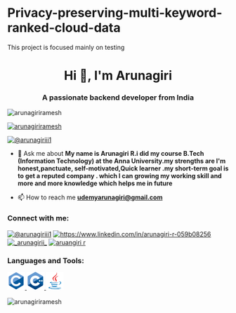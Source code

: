 # Privacy-preserving-multi-keyword-ranked-cloud-data
This project is focused mainly on testing
<h1 align="center">Hi 👋, I'm Arunagiri</h1>
<h3 align="center">A passionate backend developer from India</h3>

<p align="left"> <img src="https://komarev.com/ghpvc/?username=arunagiriramesh&label=Profile%20views&color=0e75b6&style=flat" alt="arunagiriramesh" /> </p>

<p align="left"> <a href="https://github.com/ryo-ma/github-profile-trophy"><img src="https://github-profile-trophy.vercel.app/?username=arunagiriramesh" alt="arunagiriramesh" /></a> </p>

<p align="left"> <a href="https://twitter.com/@arunagiriii1" target="blank"><img src="https://img.shields.io/twitter/follow/@arunagiriii1?logo=twitter&style=for-the-badge" alt="@arunagiriii1" /></a> </p>

- 💬 Ask me about **My name is Arunagiri R.i did my course B.Tech (Information Technology) at the Anna University.my strengths are I'm honest,panctuate, self-motivated,Quick learner .my short-term goal is to get a reputed company . which I can growing my working skill and more and more knowledge which helps me in future**

- 📫 How to reach me **udemyarunagiri@gmail.com**

<h3 align="left">Connect with me:</h3>
<p align="left">
<a href="https://twitter.com/@arunagiriii1" target="blank"><img align="center" src="https://raw.githubusercontent.com/rahuldkjain/github-profile-readme-generator/master/src/images/icons/Social/twitter.svg" alt="@arunagiriii1" height="30" width="40" /></a>
<a href="https://linkedin.com/in/https://www.linkedin.com/in/arunagiri-r-059b08256" target="blank"><img align="center" src="https://raw.githubusercontent.com/rahuldkjain/github-profile-readme-generator/master/src/images/icons/Social/linked-in-alt.svg" alt="https://www.linkedin.com/in/arunagiri-r-059b08256" height="30" width="40" /></a>
<a href="https://instagram.com/_arunagirii_" target="blank"><img align="center" src="https://raw.githubusercontent.com/rahuldkjain/github-profile-readme-generator/master/src/images/icons/Social/instagram.svg" alt="_arunagirii_" height="30" width="40" /></a>
<a href="https://www.youtube.com/c/aruangiri r" target="blank"><img align="center" src="https://raw.githubusercontent.com/rahuldkjain/github-profile-readme-generator/master/src/images/icons/Social/youtube.svg" alt="aruangiri r" height="30" width="40" /></a>
</p>

<h3 align="left">Languages and Tools:</h3>
<p align="left"> <a href="https://www.cprogramming.com/" target="_blank" rel="noreferrer"> <img src="https://raw.githubusercontent.com/devicons/devicon/master/icons/c/c-original.svg" alt="c" width="40" height="40"/> </a> <a href="https://www.w3schools.com/cpp/" target="_blank" rel="noreferrer"> <img src="https://raw.githubusercontent.com/devicons/devicon/master/icons/cplusplus/cplusplus-original.svg" alt="cplusplus" width="40" height="40"/> </a> <a href="https://www.java.com" target="_blank" rel="noreferrer"> <img src="https://raw.githubusercontent.com/devicons/devicon/master/icons/java/java-original.svg" alt="java" width="40" height="40"/> </a> </p>

<p><img align="center" src="https://github-readme-stats.vercel.app/api/top-langs?username=arunagiriramesh&show_icons=true&locale=en&layout=compact" alt="arunagiriramesh" /></p>
